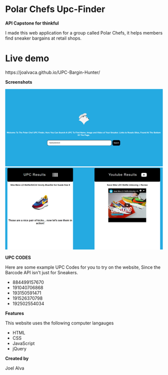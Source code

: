 # Polar Chefs Upc-Finder
<b>API Capstone for thinkful</b> 
<div>I made this web application for a group called Polar Chefs, it helps members find sneaker bargains at retail shops.</div>

# Live demo 
<div>https://joalvaca.github.io/UPC-Bargin-Hunter/</div>

<b>Screenshots</b>
<div><img src="images/UpcScreenShot.PNG" Alt="logoPage" ></div>
<div><img src="images/UpcScreenShot2.PNG" Alt="ResultsPage"></div>



<b>UPC CODES</b>
<div>Here are some example UPC Codes for you to try on the website, Since the Barcode API isn't just for Sneakers.</div> 
<ul>
<li>884499157670</li>
<li>191040706868</li>
<li>193150591471</li>
<li>191526370798</li>
<li>192502554034</li>
</ul>

<b>Features</b>
<div>This website uses the following computer langauges</div>
<ul>
  <li>HTML</li>
  <li>CSS</li>
  <li>JavaScript</li>
  <li>jQuery</li>
</ul>  

<b>Created by</b>

Joel Alva



